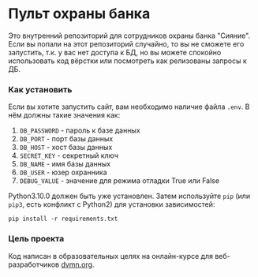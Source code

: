 # Пульт охраны банка
Это внутренний репозиторий для сотрудников охраны банка "Сияние". Если вы попали на этот репозиторий случайно, то вы не сможете его запустить, т.к. у вас нет доступа к БД, но вы можете спокойно использовать код вёрстки или посмотреть как релизованы запросы к ДБ.

### Как установить
Если вы хотите запустить сайт, вам необходимо наличие файла ```.env```.
В нём должны такие значения как:
1. ```DB_PASSWORD``` - пароль к базе данных
2. ```DB_PORT``` - порт базы данных
3. ```DB_HOST``` - хост базы данных
4. ```SECRET_KEY``` - секретный ключ
5. ```DB_NAME``` - имя базы данных
6. ```DB_USER``` - юзер охранника
7. ```DEBUG_VALUE``` - значение для режима отладки True или False
   
Python3.10.0 должен быть уже установлен. 
Затем используйте `pip` (или `pip3`, есть конфликт с Python2) для установки зависимостей:
```
pip install -r requirements.txt
```

### Цель проекта

Код написан в образовательных целях на онлайн-курсе для веб-разработчиков [dvmn.org](https://dvmn.org/).
